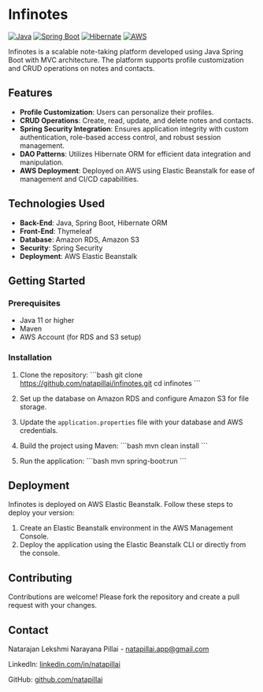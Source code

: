 
# Infinotes

[![Java](https://img.shields.io/badge/Java-11-blue.svg)](https://www.java.com/)
[![Spring Boot](https://img.shields.io/badge/Spring%20Boot-2.5.4-brightgreen.svg)](https://spring.io/projects/spring-boot)
[![Hibernate](https://img.shields.io/badge/Hibernate-5.4.32-brightgreen.svg)](https://hibernate.org/)
[![AWS](https://img.shields.io/badge/AWS-Elastic%20Beanstalk-orange.svg)](https://aws.amazon.com/elasticbeanstalk/)

Infinotes is a scalable note-taking platform developed using Java Spring Boot with MVC architecture. The platform supports profile customization and CRUD operations on notes and contacts.

## Features

- **Profile Customization**: Users can personalize their profiles.
- **CRUD Operations**: Create, read, update, and delete notes and contacts.
- **Spring Security Integration**: Ensures application integrity with custom authentication, role-based access control, and robust session management.
- **DAO Patterns**: Utilizes Hibernate ORM for efficient data integration and manipulation.
- **AWS Deployment**: Deployed on AWS using Elastic Beanstalk for ease of management and CI/CD capabilities.

## Technologies Used

- **Back-End**: Java, Spring Boot, Hibernate ORM
- **Front-End**: Thymeleaf
- **Database**: Amazon RDS, Amazon S3
- **Security**: Spring Security
- **Deployment**: AWS Elastic Beanstalk

## Getting Started

### Prerequisites

- Java 11 or higher
- Maven
- AWS Account (for RDS and S3 setup)

### Installation

1. Clone the repository:
    \```bash
    git clone https://github.com/natapillai/infinotes.git
    cd infinotes
    \```

2. Set up the database on Amazon RDS and configure Amazon S3 for file storage.

3. Update the `application.properties` file with your database and AWS credentials.

4. Build the project using Maven:
    \```bash
    mvn clean install
    \```

5. Run the application:
    \```bash
    mvn spring-boot:run
    \```

## Deployment

Infinotes is deployed on AWS Elastic Beanstalk. Follow these steps to deploy your version:

1. Create an Elastic Beanstalk environment in the AWS Management Console.
2. Deploy the application using the Elastic Beanstalk CLI or directly from the console.

## Contributing

Contributions are welcome! Please fork the repository and create a pull request with your changes.

<!-- ## License

This project is licensed under the MIT License. See the [LICENSE](LICENSE) file for details. -->

## Contact

Natarajan Lekshmi Narayana Pillai - [natapillai.app@gmail.com](mailto:natapillai.app@gmail.com)

LinkedIn: [linkedin.com/in/natapillai](https://www.linkedin.com/in/natapillai)

GitHub: [github.com/natapillai](https://github.com/natapillai)

<!-- ## Acknowledgments

- Special thanks to the developers of Spring Boot and Hibernate for their powerful frameworks.
- Thanks to AWS for providing scalable deployment solutions. -->
